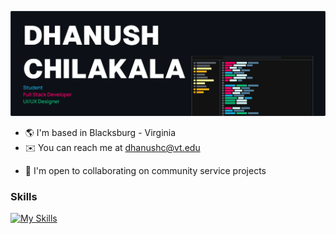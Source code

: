 ![Github Overview](https://raw.githubusercontent.com/Ddundee/Ddundee/d5849a240ad8b5380812a0f614d21f1521bde3fd/main-overview.svg)

* 🌎 I'm based in Blacksburg - Virginia
* ✉️ You can reach me at [dhanushc@vt.edu](mailto:dhanushc@vt.edu)
<!-- * 🧠  I'm learning Rust, Django, Tensorflow, Numpy -->
* 🤝  I'm open to collaborating on community service projects

### Skills

[![My Skills](https://skillicons.dev/icons?i=javaastro,docker,electron,gcp,git,java,js,mongodb,nextjs,opencv,ps,pr,py,react,tailwind,ts,vim&theme=dark)](https://skillicons.dev)